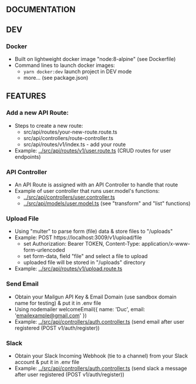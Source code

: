 ## DOCUMENTATION

## DEV

### Docker
- Built on lightweight docker image "node:8-alpine" (see Dockerfile)
- Command lines to launch docker images:
  - `yarn docker:dev` launch project in DEV mode
  - more... (see package.json)

## FEATURES

### Add a new API Route:
- Steps to create a new route:
  - src/api/routes/your-new-route.route.ts
  - src/api/controllers/route-controller.ts
  - src/api/routes/v1/index.ts - add your route
- Example: [../src/api/routes/v1/user.route.ts](../src/api/routes/v1/user.route.ts) (CRUD routes for user endpoints)

### API Controller
- An API Route is assigned with an API Controller to handle that route
- Example of user controller that runs user.model's functions:
  - [../src/api/controllers/user.controller.ts](../src/api/controllers/user.controller.ts)
  - [../src/api/models/user.model.ts](../src/api/models/user.model.ts) (see "transform" and "list" functions)

### Upload File
- Using "multer" to parse form (file) data & store files to "/uploads"
- Example: POST https://localhost:3009/v1/upload/file
  - set Authorization: Bearer TOKEN, Content-Type: application/x-www-form-urlencoded
  - set form-data, field "file" and select a file to upload
  - uploaded file will be stored in "/uploads" directory
- Example: [../src/api/routes/v1/upload.route.ts](../src/api/routes/v1/upload.route.ts)

### Send Email
- Obtain your Mailgun API Key & Email Domain (use sandbox domain name for testing) & put it in .env file
- Using nodemailer welcomeEmail({ name: 'Duc', email: 'emailexample@gmail.com' })
- Example: [../src/api/controllers/auth.controller.ts](../src/api/controllers/auth.controller.ts) (send email after user registered (POST v1/auth/register))

### Slack
- Obtain your Slack Incoming Webhook (tie to a channel) from your Slack account & put it in .env file
- Example: [../src/api/controllers/auth.controller.ts](../src/api/controllers/auth.controller.ts) (send slack a message after user registered (POST v1/auth/register))
